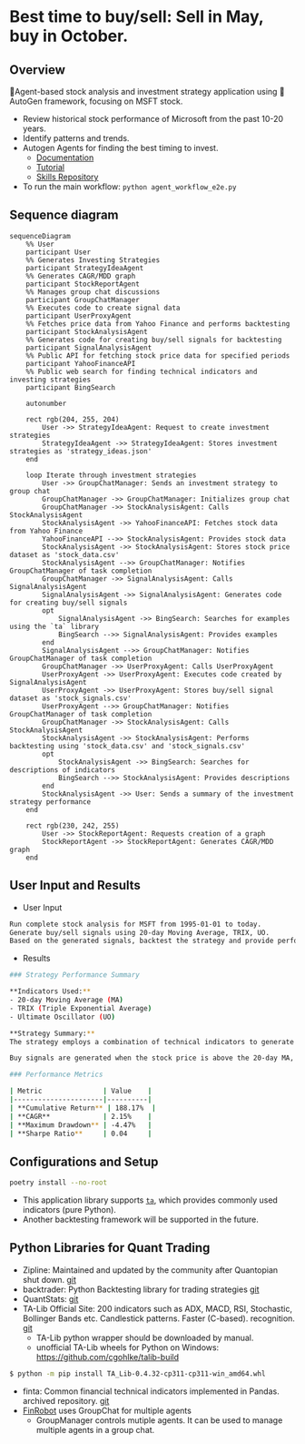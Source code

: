 
# Best time to buy/sell: Sell in May, buy in October.

## Overview

💸Agent-based stock analysis and investment strategy application using 🎰AutoGen framework, focusing on MSFT stock.

- Review historical stock performance of Microsoft from the past 10-20 years.
- Identify patterns and trends.
- Autogen Agents for finding the best timing to invest.
  - [Documentation](https://microsoft.github.io/autogen/)
  - [Tutorial](https://microsoft.github.io/autogen/docs/Examples)
  <!-- - [Autogen studio](https://microsoft.github.io/autogen/docs/autogen-studio/getting-started) `cmd> autogenstudio ui --port 8081` -->
  - [Skills Repository](https://github.com/madtank/autogenstudio-skills)
- To run the main workflow: `python agent_workflow_e2e.py`

## Sequence diagram

```mermaid
sequenceDiagram
    %% User
    participant User
    %% Generates Investing Strategies
    participant StrategyIdeaAgent
    %% Generates CAGR/MDD graph
    participant StockReportAgent
    %% Manages group chat discussions
    participant GroupChatManager
    %% Executes code to create signal data
    participant UserProxyAgent
    %% Fetches price data from Yahoo Finance and performs backtesting
    participant StockAnalysisAgent
    %% Generates code for creating buy/sell signals for backtesting
    participant SignalAnalysisAgent
    %% Public API for fetching stock price data for specified periods
    participant YahooFinanceAPI
    %% Public web search for finding technical indicators and investing strategies
    participant BingSearch

    autonumber

    rect rgb(204, 255, 204)
        User ->> StrategyIdeaAgent: Request to create investment strategies
        StrategyIdeaAgent ->> StrategyIdeaAgent: Stores investment strategies as 'strategy_ideas.json'
    end

    loop Iterate through investment strategies
        User ->> GroupChatManager: Sends an investment strategy to group chat
        GroupChatManager ->> GroupChatManager: Initializes group chat
        GroupChatManager ->> StockAnalysisAgent: Calls StockAnalysisAgent
        StockAnalysisAgent ->> YahooFinanceAPI: Fetches stock data from Yahoo Finance
        YahooFinanceAPI -->> StockAnalysisAgent: Provides stock data
        StockAnalysisAgent ->> StockAnalysisAgent: Stores stock price dataset as 'stock_data.csv'
        StockAnalysisAgent -->> GroupChatManager: Notifies GroupChatManager of task completion
        GroupChatManager ->> SignalAnalysisAgent: Calls SignalAnalysisAgent
        SignalAnalysisAgent ->> SignalAnalysisAgent: Generates code for creating buy/sell signals
        opt
            SignalAnalysisAgent ->> BingSearch: Searches for examples using the `ta` library
            BingSearch -->> SignalAnalysisAgent: Provides examples
        end
        SignalAnalysisAgent -->> GroupChatManager: Notifies GroupChatManager of task completion
        GroupChatManager ->> UserProxyAgent: Calls UserProxyAgent
        UserProxyAgent ->> UserProxyAgent: Executes code created by SignalAnalysisAgent
        UserProxyAgent ->> UserProxyAgent: Stores buy/sell signal dataset as 'stock_signals.csv'
        UserProxyAgent -->> GroupChatManager: Notifies GroupChatManager of task completion
        GroupChatManager ->> StockAnalysisAgent: Calls StockAnalysisAgent
        StockAnalysisAgent ->> StockAnalysisAgent: Performs backtesting using 'stock_data.csv' and 'stock_signals.csv'
        opt
            StockAnalysisAgent ->> BingSearch: Searches for descriptions of indicators
            BingSearch -->> StockAnalysisAgent: Provides descriptions
        end
        StockAnalysisAgent ->> User: Sends a summary of the investment strategy performance
    end

    rect rgb(230, 242, 255)
        User ->> StockReportAgent: Requests creation of a graph
        StockReportAgent ->> StockReportAgent: Generates CAGR/MDD graph
    end
```

## User Input and Results

- User Input

```bash
Run complete stock analysis for MSFT from 1995-01-01 to today. 
Generate buy/sell signals using 20-day Moving Average, TRIX, UO.
Based on the generated signals, backtest the strategy and provide performance metrics.
```

- Results

```bash
### Strategy Performance Summary

**Indicators Used:**
- 20-day Moving Average (MA)
- TRIX (Triple Exponential Average)
- Ultimate Oscillator (UO)

**Strategy Summary:**
The strategy employs a combination of technical indicators to generate buy and sell signals. The 20-day Moving Average smooths price data to identify trends, while the TRIX indicator assesses momentum and potential trend reversals. The Ultimate Oscillator helps gauge market momentum by considering multiple time frames.

Buy signals are generated when the stock price is above the 20-day MA, TRIX is positive, and UO is below 50, indicating a potential upward trend. Conversely, sell signals are triggered when the price is below the 20-day MA, TRIX is negative, and UO is above 50, suggesting a downward trend. This strategy aims to capture momentum while managing risk effectively.

### Performance Metrics

| Metric               | Value    |
|----------------------|----------|
| **Cumulative Return** | 188.17%  |
| **CAGR**             | 2.15%    |
| **Maximum Drawdown** | -4.47%   |
| **Sharpe Ratio**     | 0.04     |
```

## Configurations and Setup

  ```bash
  poetry install --no-root
  ```
- This application library supports [`ta`](https://github.com/bukosabino/ta), which provides commonly used indicators (pure Python).
- Another backtesting framework will be supported in the future.

## Python Libraries for Quant Trading 

- Zipline: Maintained and updated by the community after Quantopian shut down. [git](https://github.com/stefan-jansen/zipline-reloaded)
- backtrader: Python Backtesting library for trading strategies [git](https://github.com/mementum/backtrader)
- QuantStats: [git](https://github.com/ranaroussi/quantstats)
- TA-Lib Official Site: 200 indicators such as ADX, MACD, RSI, Stochastic, Bollinger Bands etc. Candlestick patterns. Faster (C-based). recognition. [git](https://ta-lib.org/)
  - TA-Lib python wrapper should be downloaded by manual.
  - unofficial TA-Lib wheels for Python on Windows: https://github.com/cgohlke/talib-build
```bash
$ python -m pip install TA_Lib-0.4.32-cp311-cp311-win_amd64.whl
```
- finta: Common financial technical indicators implemented in Pandas. archived repository. [git](https://github.com/peerchemist/finta)
- [FinRobot](https://github.com/AI4Finance-Foundation/FinRobot) uses GroupChat for multiple agents
  - GroupManager controls mutiple agents. It can be used to manage multiple agents in a group chat.

